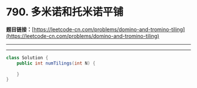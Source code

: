 # 790. 多米诺和托米诺平铺

**题目链接：**[https://leetcode-cn.com/problems/domino-and-tromino-tiling](https://leetcode-cn.com/problems/domino-and-tromino-tiling)

---

<Cards card="leetcode_790_domino-and-tromino-tiling"></Cards>

---

```java
class Solution {
    public int numTilings(int N) {
        
    }
}
```